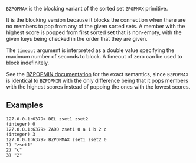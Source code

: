 `BZPOPMAX` is the blocking variant of the sorted set `ZPOPMAX` primitive.

It is the blocking version because it blocks the connection when there are no
members to pop from any of the given sorted sets.
A member with the highest score is popped from first sorted set that is
non-empty, with the given keys being checked in the order that they are given.

The `timeout` argument is interpreted as a double value specifying the maximum
number of seconds to block. A timeout of zero can be used to block indefinitely.

See the [BZPOPMIN documentation][cb] for the exact semantics, since `BZPOPMAX`
is identical to `BZPOPMIN` with the only difference being that it pops members
with the highest scores instead of popping the ones with the lowest scores.

[cb]: bzpopmin.md

## Examples

```valkey-cli
127.0.0.1:6379> DEL zset1 zset2
(integer) 0
127.0.0.1:6379> ZADD zset1 0 a 1 b 2 c
(integer) 3
127.0.0.1:6379> BZPOPMAX zset1 zset2 0
1) "zset1"
2) "c"
3) "2"
```
